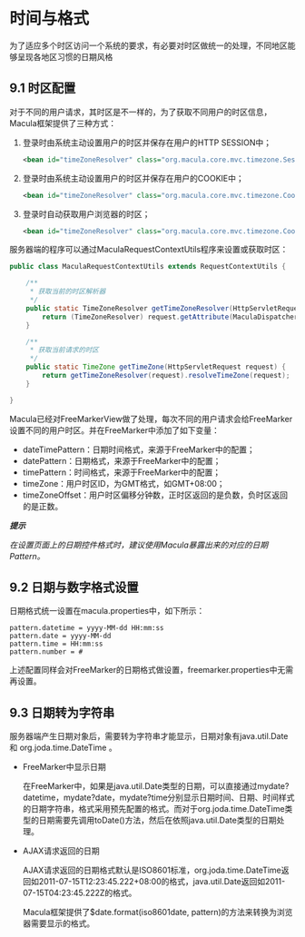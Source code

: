 # 时间与格式

为了适应多个时区访问一个系统的要求，有必要对时区做统一的处理，不同地区能够呈现各地区习惯的日期风格

## 9.1 时区配置

对于不同的用户请求，其时区是不一样的，为了获取不同用户的时区信息，Macula框架提供了三种方式：

1. 登录时由系统主动设置用户的时区并保存在用户的HTTP SESSION中；

    ```xml
    <bean id="timeZoneResolver" class="org.macula.core.mvc.timezone.SessionTimeZoneResolver" />
    ```
2. 登录时由系统主动设置用户的时区并保存在用户的COOKIE中；
    
    ```xml
    <bean id="timeZoneResolver" class="org.macula.core.mvc.timezone.CookieTimeZoneResolver" />
    ```
3. 登录时自动获取用户浏览器的时区；

    ```xml
    <bean id="timeZoneResolver" class="org.macula.core.mvc.timezone.CookieAutoTimeZoneResolver" />       
    ```
    
服务器端的程序可以通过MaculaRequestContextUtils程序来设置或获取时区：

```java
public class MaculaRequestContextUtils extends RequestContextUtils {

	/**
	 * 获取当前的时区解析器
	 */
    public static TimeZoneResolver getTimeZoneResolver(HttpServletRequest request) {
        return (TimeZoneResolver) request.getAttribute(MaculaDispatcherServlet.TIMEZONE_RESOLVER_ATTRIBUTE);
    }

    /**
     * 获取当前请求的时区
     */
    public static TimeZone getTimeZone(HttpServletRequest request) {
        return getTimeZoneResolver(request).resolveTimeZone(request);
    }

}

```

Macula已经对FreeMarkerView做了处理，每次不同的用户请求会给FreeMarker设置不同的用户时区。并在FreeMarker中添加了如下变量：

* dateTimePattern：日期时间格式，来源于FreeMarker中的配置；
* datePattern：日期格式，来源于FreeMarker中的配置；
* timePattern：时间格式，来源于FreeMarker中的配置；
* timeZone：用户时区ID，为GMT格式，如GMT+08:00；
* timeZoneOffset：用户时区偏移分钟数，正时区返回的是负数，负时区返回的是正数。

***提示***

*在设置页面上的日期控件格式时，建议使用Macula暴露出来的对应的日期Pattern。*

## 9.2 日期与数字格式设置

日期格式统一设置在macula.properties中，如下所示：

```
pattern.datetime = yyyy-MM-dd HH:mm:ss
pattern.date = yyyy-MM-dd
pattern.time = HH:mm:ss
pattern.number = #
```
上述配置同样会对FreeMarker的日期格式做设置，freemarker.properties中无需再设置。

## 9.3 日期转为字符串

服务器端产生日期对象后，需要转为字符串才能显示，日期对象有java.util.Date和 org.joda.time.DateTime 。

* FreeMarker中显示日期

    在FreeMarker中，如果是java.util.Date类型的日期，可以直接通过mydate?datetime，mydate?date，mydate?time分别显示日期时间、日期、时间样式的日期字符串，格式采用预先配置的格式。而对于org.joda.time.DateTime类型的日期需要先调用toDate()方法，然后在依照java.util.Date类型的日期处理。
    
* AJAX请求返回的日期

    AJAX请求返回的日期格式默认是ISO8601标准，org.joda.time.DateTime返回如2011-07-15T12:23:45.222+08:00的格式，java.util.Date返回如2011-07-15T04:23:45.222Z的格式。
    
    Macula框架提供了$date.format(iso8601date, pattern)的方法来转换为浏览器需要显示的格式。
    
    